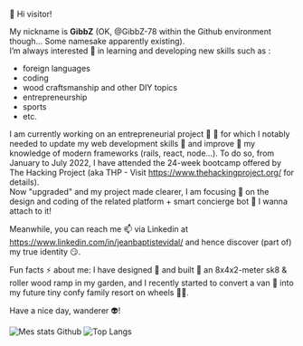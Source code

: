 👋 Hi visitor! 

My nickname is **GibbZ** (OK, @GibbZ-78 within the Github environment though... Some namesake apparently existing).  
I’m always interested 👀 in learning and developing new skills such as :
- foreign languages
- coding
- wood craftsmanship and other DIY topics
- entrepreneurship
- sports
- etc.

I am currently working on an entrepreneurial project 🚀 🦄 for which I notably needed to update my web development skills 🥇 and improve 💪 my knowledge of modern frameworks (rails, react, node...). To do so, from January to July 2022, I have attended the 24-week bootcamp offered by The Hacking Project (aka THP - Visit  https://www.thehackingproject.org/ for details).  
Now "upgraded" and my project made clearer, I am focusing :microscope: on the design and coding of the related platform + smart concierge bot 🤖 I wanna attach to it!

Meanwhile, you can reach me 📫 via Linkedin at https://www.linkedin.com/in/jeanbaptistevidal/ and hence discover (part of) my true identity 😏.

Fun facts ⚡ about me: I have designed :wrench: and built :nut_and_bolt: an 8x4x2-meter sk8 & roller wood ramp in my garden, and I recently started to convert a van 🚐 into my future tiny confy family resort on wheels 🚚🏡.

Have a nice day, wanderer 👽!

![Mes stats Github](https://github-readme-stats.vercel.app/api?username=GibbZ-78&show_icons=true&theme=tokyonight) 
![Top Langs](https://github-readme-stats.vercel.app/api/top-langs/?username=GibbZ-78)

